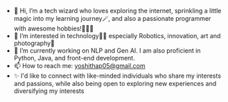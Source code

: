 - 👋 Hi, I’m a tech wizard who loves exploring the internet, sprinkling a little magic into my learning journey🪄, and also a passionate programmer with awesome hobbies!💁🏻‍♀️ 
- 👀 I’m interested in technology🧑‍💻 especially Robotics, innovation, art and photography📸
- 🌱 I’m currently working on NLP and Gen AI. I am also proficient in Python, Java, and front-end development.
- 📫 How to reach me: yoshithap05@gmail.com
- ✨ I'd like to connect with like-minded individuals who share my interests and passions, while also being open to exploring new experiences and diversifying my interests 

<!---
yoshitha05/yoshitha05 is a ✨ special ✨ repository because its `README.md` (this file) appears on your GitHub profile.
You can click the Preview link to take a look at your changes.
--->
